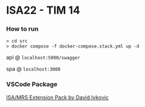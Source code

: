 # ISA22 - TIM 14

### How to run

```
> cd src
> docker compose -f docker-compose.stack.yml up -d
```

api @ `localhost:5000/swagger`

spa @ `localhost:3000`

### VSCode Package
[ISA/MRS Extension Pack by David Ivkovic](https://marketplace.visualstudio.com/items?itemName=davidivkovic.isamrs-ext)
